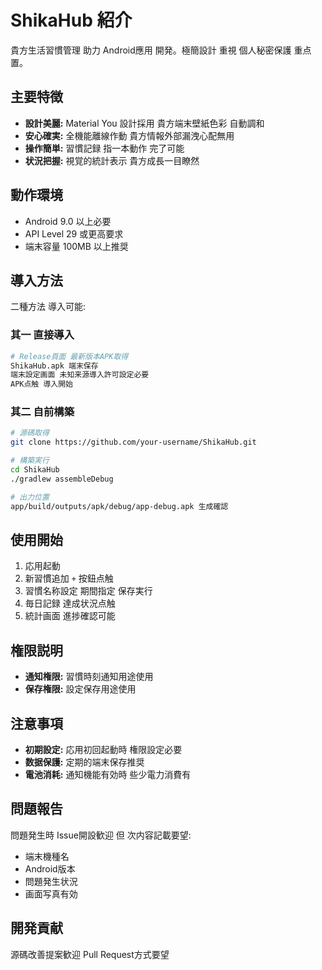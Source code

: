 # ShikaHub 紹介

貴方生活習慣管理 助力 Android應用 開発。極簡設計 重視 個人秘密保護 重点置。

## 主要特徴

* **設計美麗:** Material You 設計採用 貴方端末壁紙色彩 自動調和
* **安心確実:** 全機能離線作動 貴方情報外部漏洩心配無用
* **操作簡単:** 習慣記録 指一本動作 完了可能
* **状況把握:** 視覚的統計表示 貴方成長一目瞭然

## 動作環境

* Android 9.0 以上必要
* API Level 29 或更高要求
* 端末容量 100MB 以上推奨

## 導入方法

二種方法 導入可能:

### 其一 直接導入

```bash
# Release頁面 最新版本APK取得
ShikaHub.apk 端末保存
端末設定画面 未知来源導入許可設定必要
APK点触 導入開始
```

### 其二 自前構築

```bash
# 源碼取得
git clone https://github.com/your-username/ShikaHub.git

# 構築実行
cd ShikaHub
./gradlew assembleDebug

# 出力位置
app/build/outputs/apk/debug/app-debug.apk 生成確認
```

## 使用開始

1. 応用起動
2. 新習慣追加 `+` 按鈕点触
3. 習慣名称設定 期間指定 保存実行
4. 毎日記録 達成状況点触
5. 統計画面 進捗確認可能

## 権限説明

* **通知権限:** 習慣時刻通知用途使用
* **保存権限:** 設定保存用途使用

## 注意事項

* **初期設定:** 応用初回起動時 権限設定必要
* **数据保護:** 定期的端末保存推奨
* **電池消耗:** 通知機能有効時 些少電力消費有

## 問題報告

問題発生時 Issue開設歓迎 但 次内容記載要望:

* 端末機種名
* Android版本
* 問題発生状況
* 画面写真有効

## 開発貢献

源碼改善提案歓迎 Pull Request方式要望


